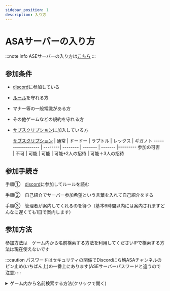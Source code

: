 ```yaml
---
sidebar_position: 1
description: 入り方
---
```


# ASAサーバーの入り方
:::note info 
ASEサーバーの入り方は[こちら](/docs/ase/join.md)
:::

## 参加条件　
- [discord](https://discord.gg/mW3jzjunhf)に参加している
- [ルール](/docs/rule)を守れる方
- マナー等の一般常識がある方
- その他ゲームなどの規約を守れる方
-  [サブスクリプション](/docs/Feeling)に加入している方

   [サブスクリプション](/docs/Feeling)   | 通常 | ドードー | ラプトル | レックス | ギガノト
  ------------------ | --------| -------- | ------- | ------- |---------
  参加の可否　　　　 　| 不可   | 可能  | 可能     | 可能+2人の招待     | 可能＋3人の招待
## 参加手続き

手順①　[discord](https://discord.gg/mW3jzjunhf)に参加してルールを読む

手順②　自己紹介でサーバー参加希望という言葉を入れて自己紹介をする

手順③　管理者が案内してくれるのを待つ（基本6時間以内には案内されますどんなに遅くても1日で案内します）

## 参加方法

参加方法は　ゲーム内から名前検索する方法を利用してくださいIPで検索する方法は現在使えないです

:::caution 
パスワードはセキュリティの関係でDiscordにら鯖ASAチャンネルのピン止め(いちばん上)の一番上にあります(ASEサーバーパスワードと違うので注意)
:::


<details>
  <summary>ゲーム内から名前検索する方法(クリックで開く)</summary>
  まず、ARKを起動して「join game」を押します。 
次に検索設定のチェックなどを下の画像又は表の通りにします。
　<img src="/img/join/joinASA.png" />

   設定項目                    | 値
-------------------------- | --------
ネームフィルター                        | にら鯖
マップ                                 | 全マップ
ゲームモード                            | 全モード
ソート順                                | 名前
auto favorite | チェックをつける
show password Protected Servers         | チェックをつける
セッション                     | unofficial
 

    ※パスワードはセキュリティの関係でDiscordのサーバーに関しての一番上にあります

</details>


